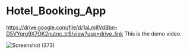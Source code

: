 # Hotel_Booking_App
https://drive.google.com/file/d/1aLm8VdBbn-D5VYqrg9X7OK2nutnc_trS/view?usp=drive_link
This is the demo video.

![Screenshot (373)](https://github.com/Shreyanshi200/Hotel_Booking_App/assets/120807907/952c15ad-af06-442b-8f34-59b815889e9c)
